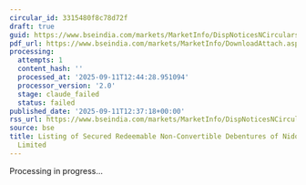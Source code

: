 ```yaml
---
circular_id: 3315480f8c78d72f
draft: true
guid: https://www.bseindia.com/markets/MarketInfo/DispNoticesNCirculars.aspx?Noticeid={1C583D2C-5EB4-49FB-8071-8C4C2080C2E8}&noticeno=20250911-68&dt=09/11/2025&icount=68&totcount=72&flag=0
pdf_url: https://www.bseindia.com/markets/MarketInfo/DownloadAttach.aspx?id=20250911-68&attachedId=534a156b-e9b5-456e-b1cd-45669bd34069
processing:
  attempts: 1
  content_hash: ''
  processed_at: '2025-09-11T12:44:28.951094'
  processor_version: '2.0'
  stage: claude_failed
  status: failed
published_date: '2025-09-11T12:37:18+00:00'
rss_url: https://www.bseindia.com/markets/MarketInfo/DispNoticesNCirculars.aspx?Noticeid={1C583D2C-5EB4-49FB-8071-8C4C2080C2E8}&noticeno=20250911-68&dt=09/11/2025&icount=68&totcount=72&flag=0
source: bse
title: Listing of Secured Redeemable Non-Convertible Debentures of Nido Home Finance
  Limited
---
```


Processing in progress...